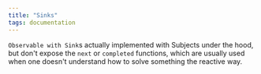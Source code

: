 ```yaml
---
title: "Sinks"
tags: documentation
---
```




`Observable with Sink`s actually implemented with Subjects under the hood,
but don't expose the `next` or `completed` functions,
which are usually used when one doesn't understand how to solve something the reactive way.
